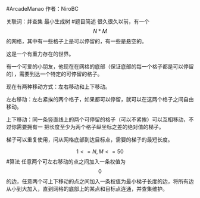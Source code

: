 #ArcadeManao
作者：NiroBC

关联词：并查集 最小生成树
#题目简述
很久很久以前，有一个$$N*M$$的网格，其中有一些格子上是可以停留的，有一些是悬空的。

这是一个有重力存在的世界。

有一个可爱的小朋友，他现在在网格的底部（保证底部的每一个格子都是可以停留的），需要到达一个特定的可停留的格子。

现在有两种移动方式：左右移动和上下移动。

左右移动：左右紧挨的两个格子，如果都可以停留，就可以在这两个格子之间自由移动。

上下移动：同一条竖直线上的两个可停留的格子（可以不紧挨）可以互相移动，不过你需要拥有一
把长度至少为两个格子纵坐标之差的绝对值的梯子。

梯子可以重复使用，问从网格底部到达目标点，需要的梯子的最短长度。

$$1<=N,M<=50$$
#算法
任意两个可左右移动的点之间加入一条权值为$$0$$的边，任意两个可上下移动的点之间加入一条权值为最小梯子长度的边，将所有边从小到大加入，直到网格的底部上的某点和目标点连通，并查集维护。